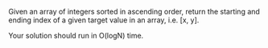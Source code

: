Given an array of integers sorted in ascending order, return the starting and ending index of a given target value
in an array, i.e. [x, y].

Your solution should run in O(logN) time.